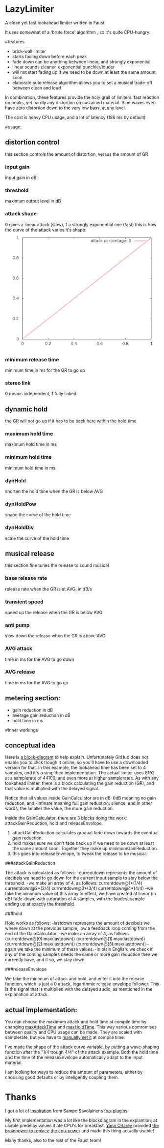 LazyLimiter
================

A clean yet fast lookahead limiter written in Faust.

It uses somewhat of a 'brute force' algorithm , so it's quite CPU-hungry.

#features

* brick-wall limiter
* starts fading down before each peak
 * fade down can be anything between linear, and strongly exponential
 * linear sounds cleaner, exponential punchier/louder
* will not start fading up if we need to be down at least the same amount soon
* elaborate auto release algorithm allows you to set a musical trade-off between clean and loud

In combination, these features provide the holy grail of limiters: fast reaction on peaks, yet hardly any distortion on sustained material.
Sine waves even have zero distortion down to the very low bass, at any level.

The cost is heavy CPU usage, and a lot of latency (186 ms by default)

#usage:

## distortion control
this section controls the amount of distortion, versus the amount of GR
### input gain
input gain in dB 
### threshold
maximum output level in dB
### attack shape
0 gives a linear attack (slow), 1 a strongly exponential one (fast)
this is how the curve of the attack varies it's shape:
![](https://github.com/magnetophon/LazyLimiter/blob/master/docs/attack.gif)
### minimum release time
minimum time in ms for the GR to go up
### stereo link
0 means independent, 1 fully linked

## dynamic hold
the GR will not go up if it has to be back here within the hold time
### maximum hold time
maximum hold time in ms
### minimum hold time
minimum hold time in ms
### dynHold
shorten the hold time when the GR is below AVG
### dynHoldPow
shape the curve of the hold time
### dynHoldDiv
scale the curve of the hold time

##  musical release
this section fine tunes the release to sound musical
### base release rate
release rate when the GR is at AVG, in dB/s
### transient speed
speed up the release when the GR is below AVG 
### anti pump
slow down the release when the GR is above AVG 
###  AVG attack 
time in ms for the AVG to go down 
###  AVG release 
time in ms for the AVG to go up

## metering section:
- gain reduction in dB
- average gain reduction in dB
- hold time in ms

#Inner workings

## conceptual idea
Here is [a block-diagram](https://github.com/magnetophon/LazyLimiter/blob/master/docs/blockDiagram-svg/process.svg) to help explain.
Unfortunately GitHub does not enable you to click trough it online, so you'll have to use a downloaded version for that.
In this example, the lookahead time has been set to 4 samples, and it's a simplified implementation.
The actual limiter uses 8192 at a samplerate of 44100, and even more at higher samplerates.
As with any lookahead limiter, there is a block calculating the gain reduction (GR), and that value is multiplied with the delayed signal.

Notice that all values inside GainCalculator are in dB:
0dB meaning no gain reduction, and -infinate meaning full gain reduction; silence, and 
In other words, the smaller the value, the more gain reduction.

Inside the GainCalculator, there are 3 blocks doing the work: attackGainReduction, hold and releaseEnvelope.
1. attackGainReduction calculates gradual fade down towards the eventual gain reduction.
2. hold makes sure we don't fade back up if we need to be down at least the same amount soon.
Together they make up minimumGainReduction.
3. this goes into releaseEnvelope, to tweak the release to be musical.

###attackGainReduction

The attack is calculated as follows:
-currentdown represents the amount of decibels we need to go down for the current input sample to stay below the threshold.
-we make an array of 4, as follows:
    currentdown@1*(1/4)
    currentdown@2*(2/4)
    currentdown@3*(3/4)
    currentdown@4*(4/4)
-we take the minimum value of this array
In effect, we have created at linear (in dB) fade-down with a duration of 4 samples, with the loudest sample ending up at exactly the threshold.

###hold

Hold works as follows:
-lastdown represents the amount of decibels we where down at the previous sample, iow a feedback loop coming from the end of the GainCalculator.
-we make an array of 4, as follows:
(currentdown@(0):max(lastdown))
(currentdown@(1):max(lastdown))
(currentdown@(2):max(lastdown))
(currentdown@(3):max(lastdown))
-again we take the minimum of these values.
-in plain English: we check if any of the coming samples needs the same or more gain reduction then we currently have, and if so, we stay down.

###releaseEnvelope

We take the minimum of attack and hold, and enter it into the release function, which is just a 0 attack, logarithmic release envelope follower.
This is the signal that is multiplied with the delayed audio, as mentioned in the explanation of attack.

## actual implementation:

You can choose the maximum attack and hold time at compile time by changing [maxAttackTime](https://github.com/magnetophon/LazyLimiter/blob/master/GUI.lib#L38) and [maxHoldTime](https://github.com/magnetophon/LazyLimiter/blob/master/GUI.lib#L30).
This way various comromises between quality and CPU usage can be made.
They are scaled with samplerate, but you have to [manually set it](https://github.com/magnetophon/LazyLimiter/blob/master/GUI.lib#L21) at compile time.

I've made the shape of the attack curve variable, by putting a wave-shaping function after the "1/4 trough 4/4" of the attack example.
Both the hold time and the time of the releaseEnvelope automatically adapt to the input material.

I am looking for ways to reduce the amount of parameters, either by choosing good defaults or by inteligently coupling them.

# Thanks
I got a lot of [inspiration](https://github.com/sampov2/foo-plugins/blob/master/src/faust-source/compressor-basics.dsp#L126-L139) from Sampo Savolainens [foo-plugins](https://github.com/sampov2/foo-plugins).

My first implementation was a lot like the blockdiagram in the explantion; at usable predelay values it ate CPU's for breakfast.
[Yann Orlarey](http://www.grame.fr/qui-sommes-nous/compositeurs-associes/yann-orlarey) provided [the brainpower to replace the cpu-power](https://github.com/magnetophon/LazyLimiter/blob/master/LazyLimiter.lib#L54-L66) and made this thing actually usable!

Many thanks, also to the rest of the Faust team!
